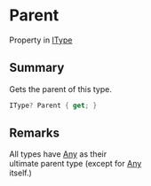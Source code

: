 # Parent

Property in [IType](yarn.itype.md)

## Summary

Gets the parent of this type.

```csharp
IType? Parent { get; }
```

## Remarks

All types have [Any](yarn.types.any.md) as their\
ultimate parent type (except for [Any](yarn.types.any.md)\
itself.)
